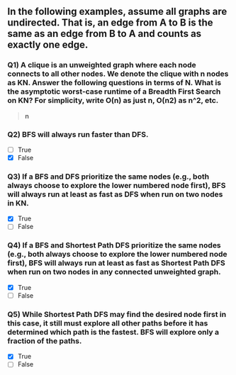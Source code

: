 ## In the following examples, assume all graphs are undirected. That is, an edge from A to B is the same as an edge from B to A and counts as exactly one edge.

### Q1) A clique is an unweighted graph where each node connects to all other nodes. We denote the clique with  n  nodes as KN. Answer the following questions in terms of N. What is the asymptotic worst-case runtime of a Breadth First Search on KN? For simplicity, write  O(n)  as just n,  O(n2)  as n^2, etc.

> **n**


### Q2) BFS will always run faster than DFS.

- [ ] True
- [x] False

### Q3) If a BFS and DFS prioritize the same nodes (e.g., both always choose to explore the lower numbered node first), BFS will always run at least as fast as DFS when run on two nodes in KN.

- [x] True
- [ ] False

### Q4) If a BFS and Shortest Path DFS prioritize the same nodes (e.g., both always choose to explore the lower numbered node first), BFS will always run at least as fast as Shortest Path DFS when run on two nodes in any connected unweighted graph.

- [x] True
- [ ] False

### Q5) While Shortest Path DFS may find the desired node first in this case, it still must explore all other paths before it has determined which path is the fastest. BFS will explore only a fraction of the paths.


- [x] True
- [ ] False